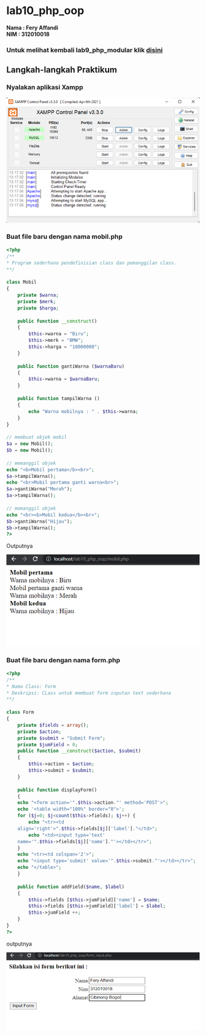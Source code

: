 # lab10_php_oop

**Nama : Fery Affandi** <br>
**NIM : 312010018** <br>

### Untuk melihat kembali lab9_php_modular klik <a href="https://github.com/Vinez1/lab9_php_modular.git">disini </a>

## Langkah-langkah Praktikum

### Nyalakan aplikasi Xampp

![](foto/1.png)

### Buat file baru dengan nama <b>mobil.php</b>

```php
<?php
/**
* Program sederhana pendefinisian class dan pemanggilan class.
**/

class Mobil
{
    private $warna;
    private $merk;
    private $harga;

    public function __construct()
    {
        $this->warna = "Biru";
        $this->merk = "BMW";
        $this->harga = "10000000";
    }

    public function gantiWarna ($warnaBaru)
    {
        $this->warna = $warnaBaru;
    }

    public function tampilWarna ()
    {
        echo "Warna mobilnya : " . $this->warna;
    }
}

// membuat objek mobil
$a = new Mobil();
$b = new Mobil();

// memanggil objek
echo "<b>Mobil pertama</b><br>";
$a->tampilWarna();
echo "<br>Mobil pertama ganti warna<br>";
$a->gantiWarna("Merah");
$a->tampilWarna();

// memanggil objek
echo "<br><b>Mobil kedua</b><br>";
$b->gantiWarna("Hijau");
$b->tampilWarna();
?>
```
Outputnya <br>

![](foto/2.png)

### Buat file baru dengan nama <b>form.php</b>

```php
<?php
/**
* Nama Class: Form
* Deskripsi: CLass untuk membuat form inputan text sederhana
**/

class Form
{
    private $fields = array();
    private $action;
    private $submit = "Submit Form";
    private $jumField = 0;
    public function __construct($action, $submit)
    {
        $this->action = $action;
        $this->submit = $submit;
    }

    public function displayForm()
    {
    echo "<form action='".$this->action."' method='POST'>";
    echo '<table width="100%" border="0">';
    for ($j=0; $j<count($this->fields); $j++) {
        echo "<tr><td
    align='right'>".$this->fields[$j]['label']."</td>";
        echo "<td><input type='text'
    name='".$this->fields[$j]['name']."'></td></tr>";
    }
    echo "<tr><td colspan='2'>";
    echo "<input type='submit' value='".$this->submit."'></td></tr>";
    echo "</table>";
    }

    public function addField($name, $label)
    {
        $this->fields [$this->jumField]['name'] = $name;
        $this->fields [$this->jumField]['label'] = $label;
        $this->jumField ++;
    }
}
?>
```
outputnya 

![](foto/3.png)